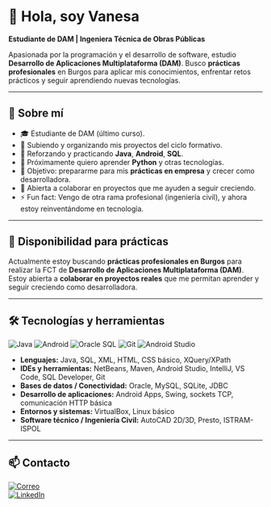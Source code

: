 # 👋 Hola, soy Vanesa

**Estudiante de DAM | Ingeniera Técnica de Obras Públicas** 

Apasionada por la programación y el desarrollo de software, estudio **Desarrollo de Aplicaciones Multiplataforma (DAM)**.
Busco **prácticas profesionales** en Burgos para aplicar mis conocimientos, enfrentar retos prácticos y seguir aprendiendo nuevas tecnologías.

---

## 🚀 Sobre mí

- 🎓 Estudiante de DAM (último curso).  
- 📂 Subiendo y organizando mis proyectos del ciclo formativo.  
- 🌱 Reforzando y practicando **Java**, **Android**, **SQL**.  
- 🐍 Próximamente quiero aprender **Python** y otras tecnologías.
- 🎯 Objetivo: prepararme para mis **prácticas en empresa** y crecer como desarrolladora.
- 🤝 Abierta a colaborar en proyectos que me ayuden a seguir creciendo.  
- ⚡ Fun fact: Vengo de otra rama profesional (ingeniería civil), y ahora estoy reinventándome en tecnología. 

---

## 🎯 Disponibilidad para prácticas
Actualmente estoy buscando **prácticas profesionales en Burgos** para realizar la FCT de **Desarrollo de Aplicaciones Multiplataforma (DAM)**.  
Estoy abierta a **colaborar en proyectos reales** que me permitan aprender y seguir creciendo como desarrolladora.

---

## 🛠 Tecnologías y herramientas

![Java](https://img.shields.io/badge/Java-%23f89820?logo=java&logoColor=white)
![Android](https://img.shields.io/badge/Android-%23a4c639?logo=android&logoColor=white)
![Oracle SQL](https://img.shields.io/badge/Oracle%20SQL-%23f80000?logo=oracle&logoColor=white)
![Git](https://img.shields.io/badge/Git-%23f05032?logo=git&logoColor=white)
![Android Studio](https://img.shields.io/badge/Android_Studio-%2300B0FF?logo=androidstudio&logoColor=white)

- **Lenguajes:** Java, SQL, XML, HTML, CSS básico, XQuery/XPath
- **IDEs y herramientas:** NetBeans, Maven, Android Studio, IntelliJ, VS Code, SQL Developer, Git  
- **Bases de datos / Conectividad:** Oracle, MySQL, SQLite, JDBC  
- **Desarrollo de aplicaciones:** Android Apps, Swing, sockets TCP, comunicación HTTP básica
- **Entornos y sistemas:** VirtualBox, Linux básico
- **Software técnico / Ingeniería Civil:** AutoCAD 2D/3D, Presto, ISTRAM-ISPOL
  
---

## 📫 Contacto

[![Correo](https://img.shields.io/badge/Email-v.hernandez.juarros@gmail.com-blue?style=flat-square&logo=gmail&logoColor=white)](mailto:v.hernandez.juarros@gmail.com)  
[![LinkedIn](https://img.shields.io/badge/LinkedIn-linkedin.com/in/vhernandezjuarros-blue?style=flat-square&logo=linkedin&logoColor=white)](https://linkedin.com/in/vhernandezjuarros) 
